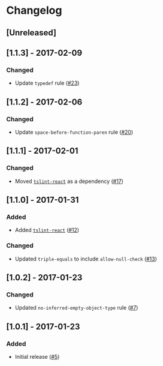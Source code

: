 # Changelog

## [Unreleased]

## [1.1.3] - 2017-02-09
### Changed
- Update `typedef` rule ([#23](https://github.com/Shopify/tslint-config-shopify/pull/23))

## [1.1.2] - 2017-02-06
### Changed
- Update `space-before-function-paren` rule ([#20](https://github.com/Shopify/tslint-config-shopify/pull/20))


## [1.1.1] - 2017-02-01
### Changed
- Moved [`tslint-react`](https://github.com/palantir/tslint-react) as a dependency ([#17](https://github.com/Shopify/tslint-config-shopify/pull/17/files))


## [1.1.0] - 2017-01-31
### Added
- Added [`tslint-react`](https://github.com/palantir/tslint-react) ([#12](https://github.com/Shopify/tslint-config-shopify/pull/12))

### Changed
- Updated `triple-equals` to include `allow-null-check` ([#13](https://github.com/Shopify/tslint-config-shopify/pull/13))

## [1.0.2] - 2017-01-23

### Changed
- Updated `no-inferred-empty-object-type` rule ([#7](https://github.com/Shopify/tslint-config-shopify/pull/7))

## [1.0.1] - 2017-01-23
### Added

- Initial release ([#5](https://github.com/Shopify/tslint-config-shopify/pull/5))

